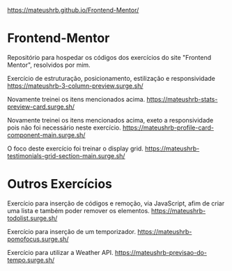 https://mateushrb.github.io/Frontend-Mentor/
# Frontend-Mentor
Repositório para hospedar os códigos dos exercícios do site "Frontend Mentor", resolvidos por mim.

Exercício de estruturação, posicionamento, estilização e responsividade
https://mateushrb-3-column-preview.surge.sh/

Novamente treinei os itens mencionados acima.
https://mateushrb-stats-preview-card.surge.sh/

Novamente treinei os itens mencionados acima, exeto a responsividade pois não foi necessário neste exercício.
https://mateushrb-profile-card-component-main.surge.sh/

O foco deste exercício foi treinar o display grid.
https://mateushrb-testimonials-grid-section-main.surge.sh/

# Outros Exercícios

Exercício para inserção de códigos e remoção, via JavaScript, afim de criar uma lista e também poder remover os elementos.
https://mateushrb-todolist.surge.sh/

Exercício para inserção de um temporizador.
https://mateushrb-pomofocus.surge.sh/

Exercício para utilizar a Weather API.
https://mateushrb-previsao-do-tempo.surge.sh/
